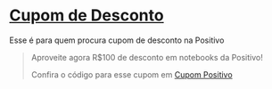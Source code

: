 # [Cupom de Desconto](https://github.com/CupomDeDesconto/Promocoes/blob/main/README.md)
Esse é para quem procura cupom de desconto na Positivo
<blockquote cite="https://asasdodesconto.com/eletronicos/aproveite-agora-rs100-de-desconto-em-notebooks-da-positivo-17066"><p>Aproveite agora R$100 de desconto em notebooks da Positivo!</p><footer>Confira o código para esse cupom em <a href="https://asasdodesconto.com/eletronicos/aproveite-agora-rs100-de-desconto-em-notebooks-da-positivo-17066">Cupom Positivo</a></footer></blockquote>